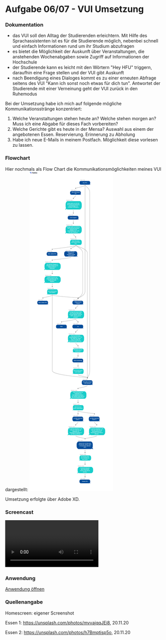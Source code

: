 # Aufgabe 06/07 - VUI Umsetzung

### Dokumentation
- das VUI soll den Alltag der Studierenden erleichtern. Mit Hilfe des Sprachassistenten ist es für die Studierende möglich, nebenbei schnell und einfach Informationen rund um ihr Studium abzufragen
- es bietet die Möglichkeit der Auskunft über Veranstaltungen, die anstehenden Wochenabgaben sowie Zugriff auf Informationen der Hochschule
- der Studierende kann es leicht mit den Wörtern "Hey HFU" triggern, daraufhin eine Frage stellen und der VUI gibt Auskunft
- nach Beendigung eines Dialoges kommt es zu einer erneuten Abfrage seitens des VUI "Kann ich sonst noch etwas für dich tun". Antwortet der Studierende mit einer Verneinung geht der VUI zurück in den Ruhemodus

Bei der Umsetzung habe ich mich auf folgende mögliche Kommunikationsstränge konzentriert: 
1. Welche Veranstaltungen stehen heute an? Welche stehen morgen an? Muss ich eine Abgabe für dieses Fach vorbereiten?
2. Welche Gerichte gibt es heute in der Mensa? Auswahl aus einem der angebotenen Essen. Reservierung. Erinnerung zu Abholung
3. Habe ich neue E-Mails in meinem Postfach. Möglichkeit diese vorlesen zu lassen.

### Flowchart
Hier nochmals als Flow Chart die Kommunikationsmöglichkeiten meines VUI dargestellt:
![VUI-Flowchart](VUIhigh_IFD.png)

Umsetzung erfolgte über Adobe XD. 

### Screencast
![VUI-Screencast](VUI.mp4)

### Anwendung
[Anwendung öffnen](https://xd.adobe.com/view/4608845f-250a-42c2-8366-9384dac82309-135b/)

### Quellenangabe
Homescreen: eigener Screenshot

Essen 1: https://unsplash.com/photos/mvvajqqJEi8, 20.11.20

Essen 2: https://unsplash.com/photos/h7Bmptisp5o, 20.11.20
